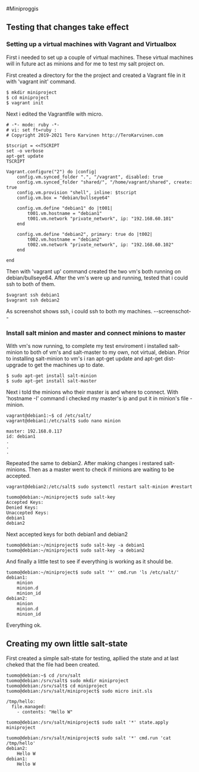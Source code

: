 #Miniproggis

## Testing that changes take effect

### Setting up a virtual machines with Vagrant and Virtualbox
First i needed to set up a couple of virtual machines. 
These virtual machines will in future  act as minions and for me to test my salt project on.

First created a directory for the the project and created a Vagrant file in it with 'vagrant init' command.

	$ mkdir miniproject
	$ cd miniproject
	$ vagrant init

Next i edited the Vagrantfile with micro.

	# -*- mode: ruby -*-
	# vi: set ft=ruby :
	# Copyright 2019-2021 Tero Karvinen http://TeroKarvinen.com
	
	$tscript = <<TSCRIPT
	set -o verbose
	apt-get update
	TSCRIPT
	
	Vagrant.configure("2") do |config|
		config.vm.synced_folder ".", "/vagrant", disabled: true
		config.vm.synced_folder "shared/", "/home/vagrant/shared", create: true
		config.vm.provision "shell", inline: $tscript
		config.vm.box = "debian/bullseye64"
	
		config.vm.define "debian1" do |t001|
			t001.vm.hostname = "debian1"
			t001.vm.network "private_network", ip: "192.168.60.101"
		end
	
		config.vm.define "debian2", primary: true do |t002|
			t002.vm.hostname = "debian2"
			t002.vm.network "private_network", ip: "192.168.60.102"
		end
		
	end

Then with 'vagrant up' command created the two vm's both running on debian/bullseye64. After the vm's were up and running, tested that i could ssh to both of them.

	$vagrant ssh debian1
	$vagrant ssh debian2

As screenshot shows ssh, i could ssh to both my machines.
--screenschot--

### Install salt minion and master and connect minions to master

With vm's now running, to complete my test enviroment i installed salt-minion to both of vm's and salt-master to my own, not virtual, debian.
Prior to installing salt-minion to vm's i  ran apt-get update and apt-get dist-upgrade to get the machines up to date.
 
	$ sudo apt-get install salt-minion
	$ sudo apt-get install salt-master

Next i told the minions who their master is and where to connect. 
With 'hostname -I' command i checked my master's ip and put it in minion's file - minion.

	vagrant@debian1:~$ cd /etc/salt/
	vagrant@debian1:/etc/salt$ sudo nano minion

	master: 192.168.0.117
	id: debian1
	.
	.
	.

 Repeated the same to debian2. After making changes i restared salt-minions.
 Then as a master went to check if minions are waiting to be accepted. 
 
	vagrant@debian2:/etc/salt$ sudo systemctl restart salt-minion #restart
	
 	tuomo@debian:~/miniproject$ sudo salt-key
 	Accepted Keys:
 	Denied Keys:
 	Unaccepted Keys:
 	debian1
 	debian2

 Next accepted keys for both debian1 and debian2

 	tuomo@debian:~/miniproject$ sudo salt-key -a debian1
 	tuomo@debian:~/miniproject$ sudo salt-key -a debian2

And finally a little test to see if everything is working as it should be.

	tuomo@debian:~/miniproject$ sudo salt '*' cmd.run 'ls /etc/salt/'
	debian1:
	    minion
	    minion.d
	    minion_id
	debian2:
	    minion
	    minion.d
	    minion_id

Everything ok.

## Creating my own little salt-state

First created a simple salt-state for testing, apllied the state and at last cheked that the file had been created.

	tuomo@debian:~$ cd /srv/salt
	tuomo@debian:/srv/salt$ sudo mkdir miniproject
	tuomo@debian:/srv/salt$ cd miniproject
	tuomo@debian:/srv/salt/miniproject$ sudo micro init.sls

	/tmp/hello:
	  file.managed:
	    - contents: "Hello W"

	tuomo@debian:/srv/salt/miniproject$ sudo salt '*' state.apply miniproject

	tuomo@debian:/srv/salt/miniproject$ sudo salt '*' cmd.run 'cat  /tmp/hello'
	debian2:
	    Hello W
	debian1:
	    Hello W
	
	


 	
